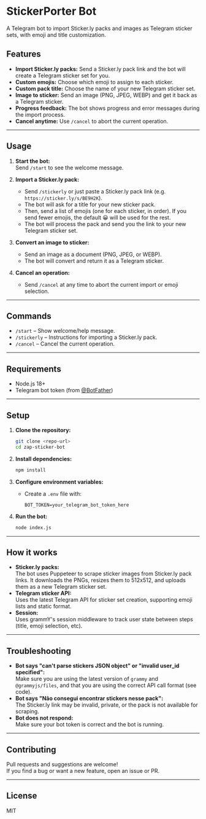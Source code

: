 # StickerPorter Bot

A Telegram bot to import Sticker.ly packs and images as Telegram sticker sets, with emoji and title customization.

## Features

- **Import Sticker.ly packs:** Send a Sticker.ly pack link and the bot will create a Telegram sticker set for you.
- **Custom emojis:** Choose which emoji to assign to each sticker.
- **Custom pack title:** Choose the name of your new Telegram sticker set.
- **Image to sticker:** Send an image (PNG, JPEG, WEBP) and get it back as a Telegram sticker.
- **Progress feedback:** The bot shows progress and error messages during the import process.
- **Cancel anytime:** Use `/cancel` to abort the current operation.

---

## Usage

1. **Start the bot:**  
   Send `/start` to see the welcome message.

2. **Import a Sticker.ly pack:**

   - Send `/stickerly` or just paste a Sticker.ly pack link (e.g. `https://sticker.ly/s/BE9H2K`).
   - The bot will ask for a title for your new sticker pack.
   - Then, send a list of emojis (one for each sticker, in order). If you send fewer emojis, the default 😀 will be used for the rest.
   - The bot will process the pack and send you the link to your new Telegram sticker set.

3. **Convert an image to sticker:**

   - Send an image as a document (PNG, JPEG, or WEBP).
   - The bot will convert and return it as a Telegram sticker.

4. **Cancel an operation:**
   - Send `/cancel` at any time to abort the current import or emoji selection.

---

## Commands

- `/start` – Show welcome/help message.
- `/stickerly` – Instructions for importing a Sticker.ly pack.
- `/cancel` – Cancel the current operation.

---

## Requirements

- Node.js 18+
- Telegram bot token (from [@BotFather](https://t.me/BotFather))

---

## Setup

1. **Clone the repository:**

   ```sh
   git clone <repo-url>
   cd zap-sticker-bot
   ```

2. **Install dependencies:**

   ```sh
   npm install
   ```

3. **Configure environment variables:**

   - Create a `.env` file with:
     ```
     BOT_TOKEN=your_telegram_bot_token_here
     ```

4. **Run the bot:**
   ```sh
   node index.js
   ```

---

## How it works

- **Sticker.ly packs:**  
  The bot uses Puppeteer to scrape sticker images from Sticker.ly pack links. It downloads the PNGs, resizes them to 512x512, and uploads them as a new Telegram sticker set.
- **Telegram sticker API:**  
  Uses the latest Telegram API for sticker set creation, supporting emoji lists and static format.
- **Session:**  
  Uses grammY's session middleware to track user state between steps (title, emoji selection, etc).

---

## Troubleshooting

- **Bot says "can't parse stickers JSON object" or "invalid user_id specified":**  
  Make sure you are using the latest version of `grammy` and `@grammyjs/files`, and that you are using the correct API call format (see code).
- **Bot says "Não consegui encontrar stickers nesse pack":**  
  The Sticker.ly link may be invalid, private, or the pack is not available for scraping.
- **Bot does not respond:**  
  Make sure your bot token is correct and the bot is running.

---

## Contributing

Pull requests and suggestions are welcome!  
If you find a bug or want a new feature, open an issue or PR.

---

## License

MIT
